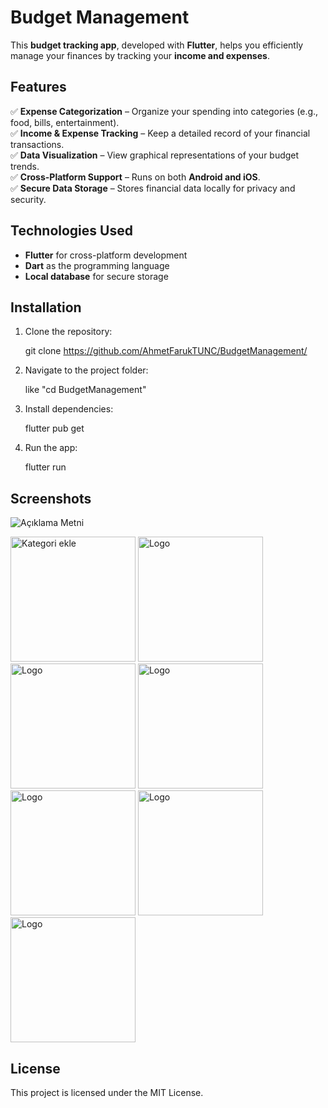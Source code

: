 # **Budget Management**  

This **budget tracking app**, developed with **Flutter**, helps you efficiently manage your finances by tracking your **income and expenses**.  

## **Features**  
✅ **Expense Categorization** – Organize your spending into categories (e.g., food, bills, entertainment).  
✅ **Income & Expense Tracking** – Keep a detailed record of your financial transactions.  
✅ **Data Visualization** – View graphical representations of your budget trends.  
✅ **Cross-Platform Support** – Runs on both **Android and iOS**.  
✅ **Secure Data Storage** – Stores financial data locally for privacy and security.  

## **Technologies Used**  
- **Flutter** for cross-platform development  
- **Dart** as the programming language  
- **Local database** for secure storage  

## **Installation**  
1. Clone the repository:  
   
   git clone https://github.com/AhmetFarukTUNC/BudgetManagement/
    
2. Navigate to the project folder:  
   
   like "cd BudgetManagement"
     
3. Install dependencies:  
   
   flutter pub get
     
5. Run the app:  
   
   flutter run
     

## **Screenshots**  

![Açıklama Metni](images/Ekran-görüntüsü-2025-02-05225245.png)

<img src="images/logo.png" alt="Kategori ekle" width="200">
<img src="images/logo.png" alt="Logo" width="200">
<img src="images/logo.png" alt="Logo" width="200">
<img src="images/logo.png" alt="Logo" width="200">
<img src="images/logo.png" alt="Logo" width="200">
<img src="images/logo.png" alt="Logo" width="200">
<img src="images/logo.png" alt="Logo" width="200">


## **License**  
This project is licensed under the MIT License.

